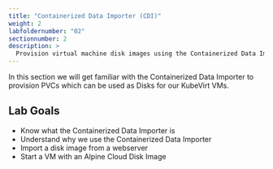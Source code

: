 ```yaml
---
title: "Containerized Data Importer (CDI)"
weight: 2
labfoldernumber: "02"
sectionnumber: 2
description: >
  Provision virtual machine disk images using the Containerized Data Importer
---
```


In this section we will get familiar with the Containerized Data Importer to provision PVCs which can be used as Disks
for our KubeVirt VMs.


## Lab Goals

* Know what the Containerized Data Importer is
* Understand why we use the Containerized Data Importer
* Import a disk image from a webserver
* Start a VM with an Alpine Cloud Disk Image
